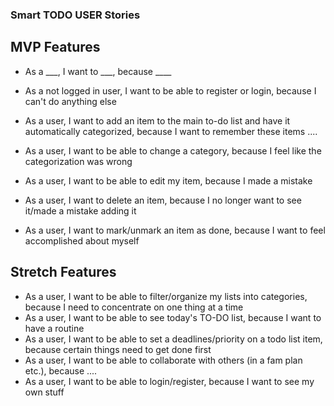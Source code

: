 ### Smart TODO USER Stories


## MVP Features
* As a ___, I want to ___, because ____
* As a not logged in user, I want to be able to register or login, because I can't do anything else
* As a user, I want to add an item to the main to-do list and have it automatically categorized, because I want to remember these items ....  
* As a user, I want to be able to change a category, because I feel like the categorization was wrong

* As a user, I want to be able to edit my item, because I made a mistake
* As a user, I want to delete an item, because I no longer want to see it/made a mistake adding it
* As a user, I want to mark/unmark an item as done, because I want to feel accomplished about myself


## Stretch Features
* As a user, I want to be able to filter/organize my lists into categories, because I need to concentrate on one thing at a time 
* As a user, I want to be able to see today's TO-DO list, because I want to have a routine
* As a user, I want to be able to set a deadlines/priority on a todo list item, because certain things need to get done first 
* As a user, I want to be able to collaborate with others (in a fam plan etc.), because ....
* As a user, I want to be able to login/register, because I want to see my own stuff



